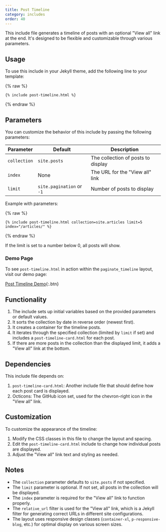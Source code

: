 ```yaml
---
title: Post Timeline
category: includes
order: 40
---
```


This include file generates a timeline of posts with an optional "View all" link at the end. It's designed to be flexible and customizable through various parameters.

## Usage

To use this include in your Jekyll theme, add the following line to your template:

{% raw %}
```liquid
{% include post-timeline.html %}
```
{% endraw %}

## Parameters

You can customize the behavior of this include by passing the following parameters:

| Parameter | Default | Description |
|-----------|---------|-------------|
| `collection` | `site.posts` | The collection of posts to display |
| `index` | None | The URL for the "View all" link |
| `limit` | `site.pagination` or `-1` | Number of posts to display |

Example with parameters:

{% raw %}
```liquid
{% include post-timeline.html collection=site.articles limit=5 index="/articles/" %}
```
{% endraw %}

If the limit is set to a number below 0, all posts will show.

### Demo Page

To see `post-timeline.html` in action within the `paginate_timeline` layout, visit our demo page:

[Post Timeline Demo](../../timeline.md){:.btn}

## Functionality

1. The include sets up initial variables based on the provided parameters or default values.
2. It sorts the collection by date in reverse order (newest first).
3. It creates a container for the timeline posts.
4. It iterates through the specified collection (limited by `limit` if set) and includes a `post-timeline-card.html` for each post.
5. If there are more posts in the collection than the displayed limit, it adds a "View all" link at the bottom.

## Dependencies

This include file depends on:

1. `post-timeline-card.html`: Another include file that should define how each post card is displayed.
2. Octicons: The GitHub icon set, used for the chevron-right icon in the "View all" link.

## Customization

To customize the appearance of the timeline:

1. Modify the CSS classes in this file to change the layout and spacing.
2. Edit the `post-timeline-card.html` include to change how individual posts are displayed.
3. Adjust the "View all" link text and styling as needed.

## Notes

- The `collection` parameter defaults to `site.posts` if not specified.
- The `limit` parameter is optional. If not set, all posts in the collection will be displayed.
- The `index` parameter is required for the "View all" link to function properly.
- The `relative_url` filter is used for the "View all" link, which is a Jekyll filter for generating correct URLs in different site configurations.
- The layout uses responsive design classes (`container-xl`, `p-responsive-blog`, etc.) for optimal display on various screen sizes.
